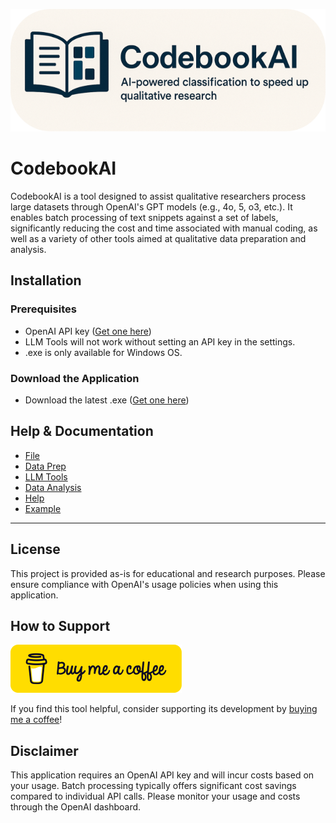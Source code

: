 <p align="center">

![CodebookAI Logo](./assets/BannerRoundedEdgesSmall.png)

</p>

# CodebookAI

CodebookAI is a tool designed to assist qualitative researchers process large datasets through OpenAI's GPT models (e.g., 4o, 5, o3, etc.). It enables batch processing of text snippets against a set of labels, significantly reducing the cost and time associated with manual coding, as well as a variety of other tools aimed at qualitative data preparation and analysis. 

## Installation

### Prerequisites
- OpenAI API key ([Get one here](https://platform.openai.com/api-keys))
- LLM Tools will not work without setting an API key in the settings.
- .exe is only available for Windows OS.

### Download the Application
- Download the latest .exe ([Get one here](https://github.com/tmaier-kettering/CodebookAI/releases/tag/v1.0.0))

## Help & Documentation

- [File](./wiki/File/File.md)
- [Data Prep](./wiki/DataPrep/DataPrep.md)
- [LLM Tools](./wiki/LLMTools/LLMTools.md)
- [Data Analysis](./wiki/DataAnalysis/DataAnalysis.md)
- [Help](./wiki/Help/Help.md)
- [Example](./wiki/Example.md)

---

## License

This project is provided as-is for educational and research purposes. Please ensure compliance with OpenAI's usage policies when using this application.

## How to Support

[![BuyMeACoffee](./assets/buymeacoffee.png)](https://buymeacoffee.com/professthor)

If you find this tool helpful, consider supporting its development by [buying me a coffee](https://buymeacoffee.com/professthor)! 

## Disclaimer 
This application requires an OpenAI API key and will incur costs based on your usage. Batch processing typically offers significant cost savings compared to individual API calls. Please monitor your usage and costs through the OpenAI dashboard.
